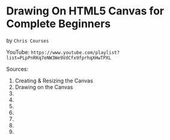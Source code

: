 # Drawing On HTML5 Canvas for Complete Beginners
by `Chris Courses`

YouTube: `https://www.youtube.com/playlist?list=PLpPnRKq7eNW3We9VdCfx9fprhqXHwTPXL`

Sources:

1. Creating & Resizing the Canvas
2. Drawing on the Canvas
3.
4.
5.
6.
7.
8.
9.
